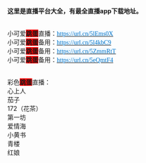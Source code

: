 <p>
    <strong>这里是直播平台大全，有最全直播app下载地址。<br/></strong>
</p>
<p>
    <br/>小可爱<span style="background-color: rgb(255, 0, 0);"><strong>跳蛋</strong></span>直播：<a href="https://url.cn/5lEms0X" target="_self"><span style="color: rgb(4, 116, 200); font-family: &quot;Microsoft YaHei&quot;; background-color: rgb(241, 249, 255);">https://url.cn/5lEms0X</span></a><br/>小可爱<span style="background-color: rgb(255, 0, 0);"><strong style="white-space: normal;">跳蛋</strong></span>备用：<a href="https://url.cn/5l4kbC9" target="_self"><span style="color: rgb(4, 116, 200); font-family: &quot;Microsoft YaHei&quot;; background-color: rgb(241, 249, 255);">https://url.cn/5l4kbC9</span></a><br/>小可爱<span style="background-color: rgb(255, 0, 0);"><strong style="white-space: normal;">跳蛋</strong></span>备用：<a href="https://url.cn/5ZmmRtT" target="_self"><span style="color: rgb(4, 116, 200); font-family: &quot;Microsoft YaHei&quot;; background-color: rgb(241, 249, 255);">https://url.cn/5ZmmRtT</span></a><br/>小可爱<span style="background-color: rgb(255, 0, 0);"><strong>跳蛋</strong></span>备用：<a href="https://url.cn/5eQmtF4" target="_self"><span style="color: rgb(4, 116, 200); font-family: &quot;Microsoft YaHei&quot;; background-color: rgb(241, 249, 255);">https://url.cn/5eQmtF4</span></a><br/><br/>
</p>
<p>
    彩色<span style="background-color: rgb(255, 0, 0);"><strong style="white-space: normal;">跳蛋</strong></span>直播：<br/>心上人<br/>茄子<br/>172（花茶）<br/>第一坊<br/>爱情海<br/>小黄书<br/>青楼<br/>红娘<br/><br/><br/>
</p>
